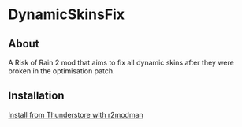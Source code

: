 # DynamicSkinsFix

## About

A Risk of Rain 2 mod that aims to fix all dynamic skins after they were broken in the optimisation patch.

## Installation

[Install from Thunderstore with r2modman](https://thunderstore.io/package/mwmw/)
